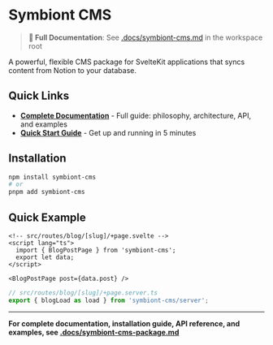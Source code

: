 # Symbiont CMS

> **📖 Full Documentation**: See [.docs/symbiont-cms.md](../../.docs/symbiont-cms.md) in the workspace root

A powerful, flexible CMS package for SvelteKit applications that syncs content from Notion to your database.

## Quick Links

- **[Complete Documentation](../../.docs/symbiont-cms.md)** - Full guide: philosophy, architecture, API, and examples
- **[Quick Start Guide](../../.docs/QUICKSTART.md)** - Get up and running in 5 minutes

## Installation

```bash
npm install symbiont-cms
# or
pnpm add symbiont-cms
```

## Quick Example

```svelte
<!-- src/routes/blog/[slug]/+page.svelte -->
<script lang="ts">
  import { BlogPostPage } from 'symbiont-cms';
  export let data;
</script>

<BlogPostPage post={data.post} />
```

```typescript
// src/routes/blog/[slug]/+page.server.ts
export { blogLoad as load } from 'symbiont-cms/server';
```

---

**For complete documentation, installation guide, API reference, and examples, see [.docs/symbiont-cms-package.md](../../.docs/symbiont-cms-package.md)**
